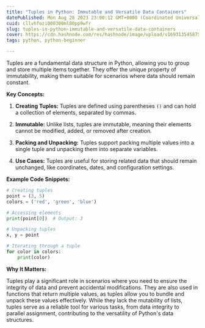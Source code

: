 ```yaml
---
title: "Tuples in Python: Immutable and Versatile Data Containers"
datePublished: Mon Aug 28 2023 23:00:12 GMT+0000 (Coordinated Universal Time)
cuid: cllvhfozi000308ml80pp9wfr
slug: tuples-in-python-immutable-and-versatile-data-containers
cover: https://cdn.hashnode.com/res/hashnode/image/upload/v1693135458758/ee5f782a-6b60-4a95-af79-62cf41bc8a71.jpeg
tags: python, python-beginner

---
```


Tuples are a fundamental data structure in Python, allowing you to group and store multiple items together. They offer the unique property of immutability, making them suitable for scenarios where data should remain constant.

**Key Concepts:**

1. **Creating Tuples:** Tuples are defined using parentheses `()` and can hold a collection of elements, separated by commas.
    
2. **Immutable:** Unlike lists, tuples are immutable, meaning their elements cannot be modified, added, or removed after creation.
    
3. **Packing and Unpacking:** Tuples support packing multiple values into a single tuple and unpacking them into separate variables.
    
4. **Use Cases:** Tuples are useful for storing related data that should remain unchanged, like coordinates, dates, and configuration settings.
    

**Example Code Snippets:**

```python
# Creating tuples
point = (3, 5)
colors = ('red', 'green', 'blue')

# Accessing elements
print(point[0])  # Output: 3

# Unpacking tuples
x, y = point

# Iterating through a tuple
for color in colors:
    print(color)
```

**Why It Matters:**

Tuples play a significant role in scenarios where you need to ensure the integrity of data and prevent accidental modifications. They are also used in functions that return multiple values, as tuples allow you to bundle and unpack these values effectively. While they lack the mutability of lists, tuples serve as a reliable tool for various tasks, from data integrity to parallel assignment, contributing to the versatility of Python's data structures.